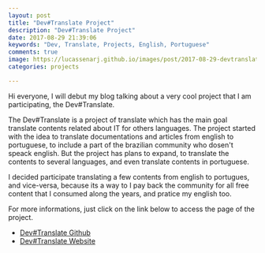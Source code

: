 ```yaml
---
layout: post
title: "Dev#Translate Project"
description: "Dev#Translate Project"
date: 2017-08-29 21:39:06
keywords: "Dev, Translate, Projects, English, Portuguese"
comments: true
image: https://lucassenarj.github.io/images/post/2017-08-29-devtranslate-project.png
categories: projects

---
```


Hi everyone, I will debut my blog talking about a very cool project that I am participating, the Dev#Translate.

The Dev#Translate is a project of translate which has the main goal translate contents related about IT for others languages. The project started with the idea to translate documentations and articles from english to portuguese, to include a part of the brazilian community who dosen't speack english. But the project has plans to expand, to translate the contents to several languages, and even translate contents in portuguese.

I decided participate translating a few contents from english to portugues, and vice-versa, because its a way to I pay back the community for all free content that I consumed along the years, and pratice my english too.

For more informations, just click on the link below to access the page of the project.

* [Dev#Translate Github](https://github.com/devtranslate/)
* [Dev#Translate Website](https://devtranslate.github.io/)
